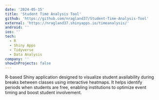 ```yaml
---
date: '2024-05-15'
title: 'Student Time Analysis Tool'
github: 'https://github.com/nragland37/Student-Time-Analysis-Tool'
external: 'https://nragland37.shinyapps.io/timeanalysis/'
android: ''
ios: ''
tech:
  - R
  - Shiny Apps
  - Tidyverse
  - Data Analysis
company: ''
showInProjects: false
---
```


<!--
<p align="center">
  <img src="./assets/shiny-demo.gif" alt="logo" style="width: 100%; max-width: 275px;" />
</p>
-->

R-based Shiny application designed to visualize student availability during breaks between classes using interactive heatmaps. It helps identify periods when students are free, enabling institutions to optimize event timing and boost student involvement.
